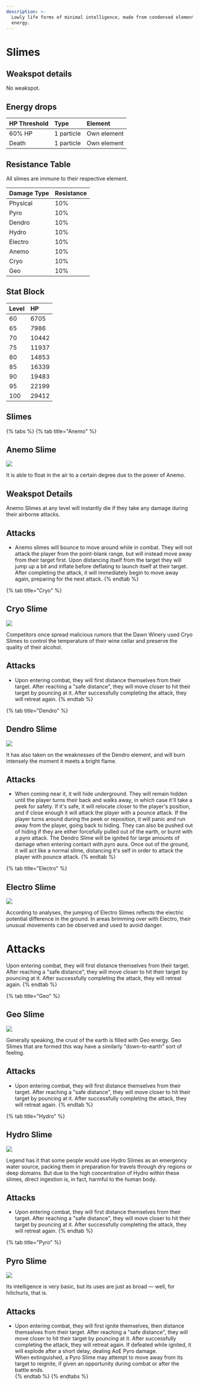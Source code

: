 ```yaml
---
description: >-
  Lowly life forms of minimal intelligence, made from condensed elemental
  energy.
---
```


# Slimes

## Weakspot details

No weakspot.

## Energy drops

| HP Threshold | Type | Element |
| :--- | :--- | :--- |
| 60% HP | 1 particle |  Own element |
| Death | 1 particle | Own element |

## Resistance Table
All slimes are immune to their respective element.

| Damage Type | Resistance |
| :--- | :--- |
| Physical | 10% |
| Pyro | 10% |
| Dendro | 10% |
| Hydro | 10% |
| Electro | 10% |
| Anemo | 10% |
| Cryo | 10% |
| Geo | 10% |

## Stat Block

| Level | HP |
| :--- | :--- |
| 60 | 6705 |
| 65 | 7986 |
| 70 | 10442 |
| 75 | 11937 |
| 80 | 14853 |
| 85 | 16339 |
| 90 | 19483 |
| 95 | 22199 |
| 100 | 29412 |

## Slimes

{% tabs %}
{% tab title="Anemo" %}
## Anemo Slime

![](/assets/enemy/elemental/Enemy_Anemo_Slime_Icon.webp)

It is able to float in the air to a certain degree due to the power of Anemo.

## Weakspot Details

Anemo Slimes at any level will instantly die if they take any damage during their airborne attacks.

## Attacks

* Anemo slimes will bounce to move around while in combat. They will not attack the player from the point-blank range, but will instead move away from their target first. Upon distancing itself from the target they will jump up a bit and inflate before deflating to launch itself at their target. After completing the attack, it will immediately begin to move away again, preparing for the next attack.
{% endtab %}

{% tab title="Cryo" %}
## Cryo Slime

![](/assets/enemy/elemental/Enemy_Cryo_Slime_Icon.webp)

Competitors once spread malicious rumors that the Dawn Winery used Cryo Slimes to control the temperature of their wine cellar and preserve the quality of their alcohol.

## Attacks

* Upon entering combat, they will first distance themselves from their target. After reaching a "safe distance", they will move closer to hit their target by pouncing at it. After successfully completing the attack, they will retreat again.
{% endtab %}

{% tab title="Dendro" %}
## Dendro Slime

![](/assets/enemy/elemental/Enemy_Dendro_Slime_Icon.webp)

It has also taken on the weaknesses of the Dendro element, and will burn intensely the moment it meets a bright flame.

## Attacks

* When coming near it, it will hide underground. They will remain hidden until the player turns their back and walks away, in which case it'll take a peek for safety. If it's safe, it will relocate closer to the player's position, and if close enough it will attack the player with a pounce attack. If the player turns around during the peek or reposition, it will panic and run away from the player, going back to hiding. They can also be pushed out of hiding if they are either forcefully pulled out of the earth, or burnt with a pyro attack. The Dendro Slime will be ignited for large amounts of damage when entering contact with pyro aura. Once out of the ground, it will act like a normal slime, distancing it's self in order to attack the player with pounce attack.
{% endtab %}

{% tab title="Electro" %}
## Electro Slime

![](/assets/enemy/elemental/Enemy_Electro_Slime_Icon.webp)

According to analyses, the jumping of Electro Slimes reflects the electric potential difference in the ground. In areas brimming over with Electro, their unusual movements can be observed and used to avoid danger.

# Attacks

Upon entering combat, they will first distance themselves from their target. After reaching a "safe distance", they will move closer to hit their target by pouncing at it. After successfully completing the attack, they will retreat again.
{% endtab %}

{% tab title="Geo" %}

## Geo Slime

![](/assets/enemy/elemental/Enemy_Geo_Slime_Icon.webp)

Generally speaking, the crust of the earth is filled with Geo energy. Geo Slimes that are formed this way have a similarly "down-to-earth" sort of feeling.

## Attacks

* Upon entering combat, they will first distance themselves from their target. After reaching a "safe distance", they will move closer to hit their target by pouncing at it. After successfully completing the attack, they will retreat again.
{% endtab %}

{% tab title="Hydro" %}
## Hydro Slime

![](/assets/enemy/elemental/Enemy_Hydro_Slime_Icon.webp)

Legend has it that some people would use Hydro Slimes as an emergency water source, packing them in preparation for travels through dry regions or deep domains. But due to the high concentration of Hydro within these slimes, direct ingestion is, in fact, harmful to the human body.

## Attacks

* Upon entering combat, they will first distance themselves from their target. After reaching a "safe distance", they will move closer to hit their target by pouncing at it. After successfully completing the attack, they will retreat again.
{% endtab %}

{% tab title="Pyro" %}
## Pyro Slime

![](/assets/enemy/elemental/Enemy_Pyro_Slime_Icon.webp)

Its intelligence is very basic, but its uses are just as broad — well, for hilichurls, that is.

## Attacks

* Upon entering combat, they will first ignite themselves, then distance themselves from their target. After reaching a "safe distance", they will move closer to hit their target by pouncing at it. After successfully completing the attack, they will retreat again.
If defeated while ignited, it will explode after a short delay, dealing AoE Pyro damage.  
When extinguished, a Pyro Slime may attempt to move away from its target to reignite, if given an opportunity during combat or after the battle ends.  
{% endtab %}
{% endtabs %}
